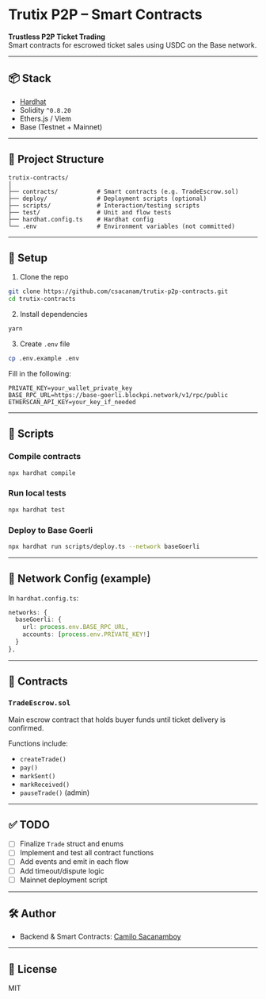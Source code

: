 # Trutix P2P – Smart Contracts

**Trustless P2P Ticket Trading**  
Smart contracts for escrowed ticket sales using USDC on the Base network.

---

## 📦 Stack

- [Hardhat](https://hardhat.org/)
- Solidity `^0.8.20`
- Ethers.js / Viem
- Base (Testnet + Mainnet)

---

## 📁 Project Structure

```
trutix-contracts/
│
├── contracts/           # Smart contracts (e.g. TradeEscrow.sol)
├── deploy/              # Deployment scripts (optional)
├── scripts/             # Interaction/testing scripts
├── test/                # Unit and flow tests
├── hardhat.config.ts    # Hardhat config
└── .env                 # Environment variables (not committed)
```

---

## 🚀 Setup

1. Clone the repo

```bash
git clone https://github.com/csacanam/trutix-p2p-contracts.git
cd trutix-contracts
```

2. Install dependencies

```bash
yarn
```

3. Create `.env` file

```bash
cp .env.example .env
```

Fill in the following:

```dotenv
PRIVATE_KEY=your_wallet_private_key
BASE_RPC_URL=https://base-goerli.blockpi.network/v1/rpc/public
ETHERSCAN_API_KEY=your_key_if_needed
```

---

## 📜 Scripts

### Compile contracts

```bash
npx hardhat compile
```

### Run local tests

```bash
npx hardhat test
```

### Deploy to Base Goerli

```bash
npx hardhat run scripts/deploy.ts --network baseGoerli
```

---

## 📡 Network Config (example)

In `hardhat.config.ts`:

```ts
networks: {
  baseGoerli: {
    url: process.env.BASE_RPC_URL,
    accounts: [process.env.PRIVATE_KEY!]
  }
},
```

---

## 🔐 Contracts

### `TradeEscrow.sol`

Main escrow contract that holds buyer funds until ticket delivery is confirmed.

Functions include:

- `createTrade()`
- `pay()`
- `markSent()`
- `markReceived()`
- `pauseTrade()` (admin)

---

## ✅ TODO

- [ ] Finalize `Trade` struct and enums
- [ ] Implement and test all contract functions
- [ ] Add events and emit in each flow
- [ ] Add timeout/dispute logic
- [ ] Mainnet deployment script

---

## 🛠 Author

- Backend & Smart Contracts: [Camilo Sacanamboy](https://github.com/csacanam)

---

## 📝 License

MIT
